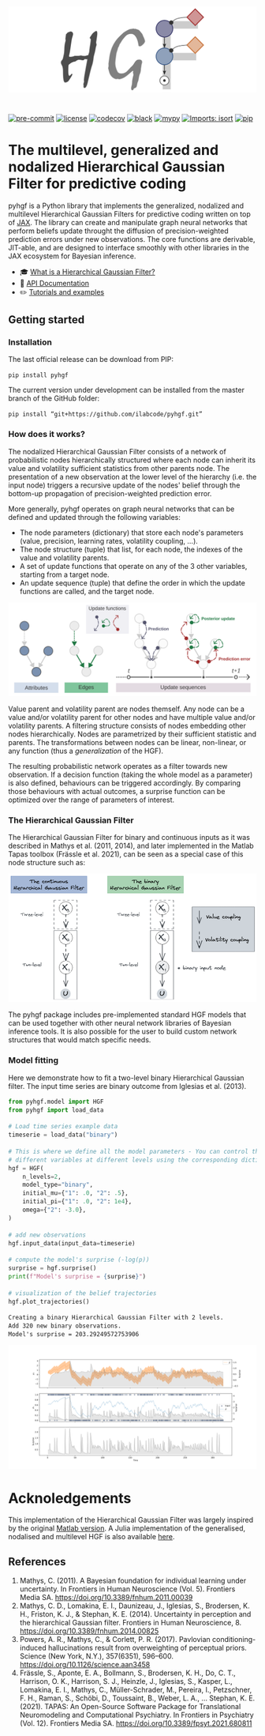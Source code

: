 <img src="docs/source/images/logo.svg" align="center" alt="hgf" VSPACE=30>

[![pre-commit](https://img.shields.io/badge/pre--commit-enabled-brightgreen?logo=pre-commit&logoColor=white)](https://github.com/pre-commit/pre-commit) [![license](https://img.shields.io/badge/License-GPL%20v3-blue.svg)](https://github.com/ilabcode/pyhgf/blob/master/LICENSE) [![codecov](https://codecov.io/gh/ilabcode/pyhgf/branch/master/graph/badge.svg)](https://codecov.io/gh/ilabcode/pyhgf) [![black](https://img.shields.io/badge/code%20style-black-000000.svg)](https://github.com/psf/black) [![mypy](http://www.mypy-lang.org/static/mypy_badge.svg)](http://mypy-lang.org/) [![Imports: isort](https://img.shields.io/badge/%20imports-isort-%231674b1?style=flat&labelColor=ef8336)](https://pycqa.github.io/isort/) [![pip](https://badge.fury.io/py/pyhgf.svg)](https://badge.fury.io/py/pyhgf)

# The multilevel, generalized and nodalized Hierarchical Gaussian Filter for predictive coding

pyhgf is a Python library that implements the generalized, nodalized and multilevel Hierarchical Gaussian Filters for predictive coding written on top of [JAX](https://jax.readthedocs.io/en/latest/jax.html). The library can create and manipulate graph neural networks that perform beliefs update throught the diffusion of precision-weighted prediction errors under new observations. The core functions are derivable, JIT-able, and are designed to interface smoothly with other libraries in the JAX ecosystem for Bayesian inference.

* 🎓 [What is a Hierarchical Gaussian Filter?](https://ilabcode.github.io/pyhgf/theory.html)  
* 📖 [API Documentation](https://ilabcode.github.io/pyhgf/)  
* ✏️ [Tutorials and examples](https://ilabcode.github.io/pyhgf/tutorials.html)  

## Getting started

### Installation

The last official release can be download from PIP:

`pip install pyhgf`

The current version under development can be installed from the master branch of the GitHub folder:

`pip install “git+https://github.com/ilabcode/pyhgf.git”`

### How does it works?

The nodalized Hierarchical Gaussian Filter consists of a network of probabilistic nodes hierarchically structured where each node can inherit its value and volatility sufficient statistics from other parents node. The presentation of a new observation at the lower level of the hierarchy (i.e. the input node) triggers a recursive update of the nodes' belief through the bottom-up propagation of precision-weighted prediction error.

More generally, pyhgf operates on graph neural networks that can be defined and updated through the following variables:

* The node parameters (dictionary) that store each node's parameters (value, precision, learning rates, volatility coupling, ...).
* The node structure (tuple) that list, for each node, the indexes of the value and volatility parents.
* A set of update functions that operate on any of the 3 other variables, starting from a target node.
* An update sequence (tuple) that define the order in which the update functions are called, and the target node.

![png](./docs/source/images/graph_network.svg)

Value parent and volatility parent are nodes themself. Any node can be a value and/or volatility parent for other nodes and have multiple value and/or volatility parents. A filtering structure consists of nodes embedding other nodes hierarchically. Nodes are parametrized by their sufficient statistic and parents. The transformations between nodes can be linear, non-linear, or any function (thus a *generalization* of the HGF).

The resulting probabilistic network operates as a filter towards new observation. If a decision function (taking the whole model as a parameter) is also defined, behaviours can be triggered accordingly. By comparing those behaviours with actual outcomes, a surprise function can be optimized over the range of parameters of interest.

### The Hierarchical Gaussian Filter

The Hierarchical Gaussian Filter for binary and continuous inputs as it was described in Mathys et al. (2011, 2014), and later implemented in the Matlab Tapas toolbox (Frässle et al. 2021), can be seen as a special case of this node structure such as:

![Figure2](./docs/source/images/hgf.png)

The pyhgf package includes pre-implemented standard HGF models that can be used together with other neural network libraries of Bayesian inference tools. It is also possible for the user to build custom network structures that would match specific needs.

### Model fitting

Here we demonstrate how to fit a two-level binary Hierarchical Gaussian filter. The input time series are binary outcome from Iglesias et al. (2013).

```python
from pyhgf.model import HGF
from pyhgf import load_data

# Load time series example data
timeserie = load_data("binary")

# This is where we define all the model parameters - You can control the value of
# different variables at different levels using the corresponding dictionary.
hgf = HGF(
    n_levels=2,
    model_type="binary",
    initial_mu={"1": .0, "2": .5},
    initial_pi={"1": .0, "2": 1e4},
    omega={"2": -3.0},
)

# add new observations
hgf.input_data(input_data=timeserie)

# compute the model's surprise (-log(p))
surprise = hgf.surprise()
print(f"Model's surprise = {surprise}")

# visualization of the belief trajectories
hgf.plot_trajectories()
```

`Creating a binary Hierarchical Gaussian Filter with 2 levels.`  
`Add 320 new binary observations.`  
`Model's surprise = 203.29249572753906`

![png](./docs/source/images/trajectories.png)

# Acknoledgements

This implementation of the Hierarchical Gaussian Filter was largely inspired by the original [Matlab version](https://translationalneuromodeling.github.io/tapas). A Julia implementation of the generalised, nodalised and multilevel HGF is also available [here](https://github.com/ilabcode/HGF.jl).

## References

1. Mathys, C. (2011). A Bayesian foundation for individual learning under uncertainty. In Frontiers in Human Neuroscience (Vol. 5). Frontiers Media SA. https://doi.org/10.3389/fnhum.2011.00039
2. Mathys, C. D., Lomakina, E. I., Daunizeau, J., Iglesias, S., Brodersen, K. H., Friston, K. J., & Stephan, K. E. (2014). Uncertainty in perception and the hierarchical Gaussian filter. Frontiers in Human Neuroscience, 8. https://doi.org/10.3389/fnhum.2014.00825
3. Powers, A. R., Mathys, C., & Corlett, P. R. (2017). Pavlovian conditioning-induced hallucinations result from overweighting of perceptual priors. Science (New York, N.Y.), 357(6351), 596–600. https://doi.org/10.1126/science.aan3458
4. Frässle, S., Aponte, E. A., Bollmann, S., Brodersen, K. H., Do, C. T., Harrison, O. K., Harrison, S. J., Heinzle, J., Iglesias, S., Kasper, L., Lomakina, E. I., Mathys, C., Müller-Schrader, M., Pereira, I., Petzschner, F. H., Raman, S., Schöbi, D., Toussaint, B., Weber, L. A., … Stephan, K. E. (2021). TAPAS: An Open-Source Software Package for Translational Neuromodeling and Computational Psychiatry. In Frontiers in Psychiatry (Vol. 12). Frontiers Media SA. https://doi.org/10.3389/fpsyt.2021.680811
